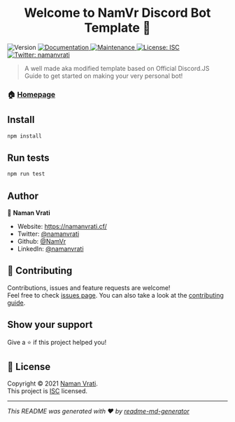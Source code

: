 <h1 align="center">Welcome to NamVr Discord Bot Template 👋</h1>
<p>
  <img alt="Version" src="https://img.shields.io/badge/version-v1.0-blue.svg?cacheSeconds=2592000" />
  <a href="https://github.com/NamVr/DiscordBot-Template#readme" target="_blank">
    <img alt="Documentation" src="https://img.shields.io/badge/documentation-yes-brightgreen.svg" />
  </a>
  <a href="https://github.com/NamVr/DiscordBot-Template/graphs/commit-activity" target="_blank">
    <img alt="Maintenance" src="https://img.shields.io/badge/Maintained%3F-yes-green.svg" />
  </a>
  <a href="https://github.com/NamVr/DiscordBot-Template/blob/master/LICENSE" target="_blank">
    <img alt="License: ISC" src="https://img.shields.io/github/license/NamVr/NamVr Discord Bot Template" />
  </a>
  <a href="https://twitter.com/namanvrati" target="_blank">
    <img alt="Twitter: namanvrati" src="https://img.shields.io/twitter/follow/namanvrati.svg?style=social" />
  </a>
</p>

> A well made aka modified template based on Official Discord.JS Guide to get started on making your very personal bot!

### 🏠 [Homepage](https://github.com/NamVr/DiscordBot-Template#readme)

## Install

```sh
npm install
```

## Run tests

```sh
npm run test
```

## Author

👤 **Naman Vrati**

* Website: https://namanvrati.cf/
* Twitter: [@namanvrati](https://twitter.com/namanvrati)
* Github: [@NamVr](https://github.com/NamVr)
* LinkedIn: [@namanvrati](https://linkedin.com/in/namanvrati)

## 🤝 Contributing

Contributions, issues and feature requests are welcome!<br />Feel free to check [issues page](https://github.com/NamVr/DiscordBot-Template/issues). You can also take a look at the [contributing guide](https://github.com/NamVr/DiscordBot-Template/blob/master/CONTRIBUTING.md).

## Show your support

Give a ⭐️ if this project helped you!

## 📝 License

Copyright © 2021 [Naman Vrati](https://github.com/NamVr).<br />
This project is [ISC](https://github.com/NamVr/DiscordBot-Template/blob/master/LICENSE) licensed.

***
_This README was generated with ❤️ by [readme-md-generator](https://github.com/kefranabg/readme-md-generator)_